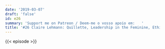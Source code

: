 ```yaml
---
date: '2019-03-07'
draft: 'false'
id: e26
summary: 'Support me on Patreon / Deem-me o vosso apoio em:   '
title: '#26 Claire Lehmann: Quillette, Leadership in the Feminine, Ethical Journalism'
---
```

{{< episode >}}
